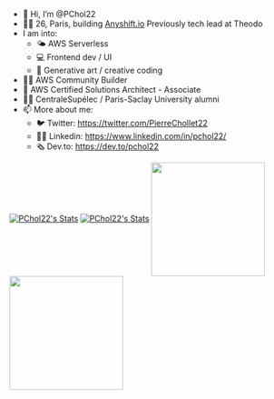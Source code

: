 - 👋 Hi, I’m @PChol22
- 👨‍💻 26, Paris, building [Anyshift.io](anyshift.io) Previously tech lead at Theodo
- I am into:
  - 🌤 AWS Serverless
  - 💻 Frontend dev / UI
  - 🎨 Generative art / creative coding
- 👷‍♂️ AWS Community Builder
- 📐 AWS Certified Solutions Architect - Associate
- 👨‍🎓 CentraleSupélec / Paris-Saclay University alumni
- 📫 More about me:
  - 🐦 Twitter: https://twitter.com/PierreChollet22
  - 🤵‍♂️ Linkedin: https://www.linkedin.com/in/pchol22/
  - 🗞 Dev.to: https://dev.to/pchol22

[![PChol22's Stats](https://github-readme-stats.vercel.app/api/pin?username=sls-mentor&repo=sls-mentor&theme=dracula&hide_border=true&description_lines_count=3)](https://github.com/sls-mentor/sls-mentor)
[![PChol22's Stats](https://github-readme-stats.vercel.app/api/pin?username=PChol22&repo=sls-natgateway&theme=dracula&hide_border=true&description_lines_count=3)](https://github.com/Pchol22/sls-natgateway)
<a href="https://github.com/PChol22">
  <img height=200 align="center" src="https://github-readme-stats.vercel.app/api?username=PChol22&theme=dracula&hide_border=true" />
</a>
<a href="https://github.com/PChol22">
  <img height=200 align="center" src="https://github-readme-stats.vercel.app/api/top-langs?username=PChol22&layout=compact&langs_count=8&card_width=200&theme=dracula&hide_border=true" />
</a>
